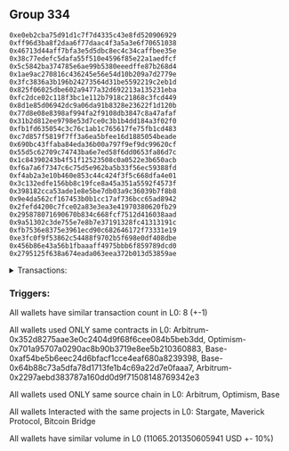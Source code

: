 ## Group 334

```0x08da945c142c08e3501e0bb822c6b6f38be248dd
0xe0eb2cba75d91d1c7f7d4335c43e8fd520906929
0xff96d3ba8f2daa6f77daac4f3a5a3e6f70651038
0x46713d44aff7bfa3e5d5dbc8ec4c34caffbee35e
0x38c77edefc5dafa55f510e4596f85e22a1aedfcf
0x5c5842ba374785e6ae99b5380eeedffe87b268d4
0x1ae9ac270816c436245e56e54d10b209a7d2779e
0x3fc3836a3b196b24273564d31be5592219c2eb1d
0x825f06025dbe602a9477a32d692213a135231eba
0xfc2dce02c118f3bc1e112b7918c21868c3fcd449
0x8d1e85d06942dc9a06da91b8328e23622f1d120b
0x77d8e08e8398af994fa2f9108db3847c8a47afaf
0x31b2d812ee9798e53d7ce0c3b1b4dd184a3f02f0
0xfb1fd635054c3c76c1ab1c765617fe75fb1cd483
0xc7d857f5819f7ff3a6ea5bfee16d1885054beade
0x690bc43ffaba84eda36b00a797f9ef9dc99620cf
0x55d5c62709c74743ba6e7ed58f6dd0653fa86d7c
0x1c84390243b4f51f12523508c0a0522e3b650acb
0xf6a7a6f7347c6c75d5e962ba5b33f56ec59388fd
0xf4ab2a3e10b460e853c44c424f3f5c668dfa4e01
0x3c132edfe156bb8c19fce8a45a351a5592f4573f
0x398182cca53ade1e8e5be7db03a9c36039b7f8b8
0x9e4da562cf167453b0b1cc17af736bcc65ad8942
0x2fefd4200c7fce02a83e3ea3e41970380620fb29
0x295878071690670b834c668fcf7512d416038aad
0x9a51302c3de755e7e8b7e37191328fc41313191c
0xfb7536e8375e3961ecd90c682646172f73331e19
0xe3fc0f9f53862c54488f9702b5f698e0df408dbe
0x456b86e43a56b1fbaaaff4975bbb6f859789dcd0
0x2795125f638a674eada063eea372b013d53859ae
```
<details>
<summary>Transactions:</summary>

Hashes: 

Wallet: 0x08da945c142c08e3501e0bb822c6b6f38be248dd

       Hash: 0xcaab0e7e64aabea517872eefee710bcb88881130f021d684ea673e40cbf345d4
         - source chain: Arbitrum
         - destination chain: Optimism
         - project: Stargate
         - contract: 0x352d8275aae3e0c2404d9f68f6cee084b5beb3dd
         - value USD: 2932.287349477
       Hash: 0x87df75bc75daa431ff193842062bdc5d1926c80e8dc815ba27e9e8fb74ebdd9c
         - source chain: Arbitrum
         - destination chain: Optimism
         - project: Stargate
         - contract: 0x352d8275aae3e0c2404d9f68f6cee084b5beb3dd
         - value USD: 4.005724021
       Hash: 0x07bd2ed4396ebb2686409670d663446dc8f600b52b0eff8875bea1acb71c8a4f
         - source chain: Optimism
         - destination chain: Arbitrum
         - project: Stargate
         - contract: 0x701a95707a0290ac8b90b3719e8ee5b210360883
         - value USD: 2930.527977648
       Hash: 0x4762082f7bd31f4560a6a8c2eea67c62d4374a54acbe38bb6827e2859a9e2704
         - source chain: Base
         - destination chain: Linea
         - project: Stargate
         - contract: 0xaf54be5b6eec24d6bfacf1cce4eaf680a8239398
         - value USD: 3.158415574
       Hash: 0x862cf93cd0b86b0050a6d4835d469c86eda650e3565d71e374b40bf25f1e9021
         - source chain: Base
         - destination chain: zkSync Era Mainnet
         - project: Maverick Protocol
         - contract: 0x64b88c73a5dfa78d1713fe1b4c69a22d7e0faaa7
       Hash: 0x44e39a9bd5b9cb9f8f314c4dd933a5414b2f699ebcaf5bc63c682290ad533e70
         - source chain: Arbitrum
         - destination chain: Base
         - project: Stargate
         - contract: 0x352d8275aae3e0c2404d9f68f6cee084b5beb3dd
         - value USD: 2597.165477016
       Hash: 0x7dd9e327fa394f5bdb8c6a8ea4997566099cdfe1620a9020cb13312727e0ef4e
         - source chain: Arbitrum
         - destination chain: Avalanche
         - project: Bitcoin Bridge
         - contract: 0x2297aebd383787a160dd0d9f71508148769342e3
         - value USD: 0.08135237994
       Hash: 0xd6a3b2aa4d1213fc648aa5afd8b74da6c74a4b236af4c83225c4b446aec396bf
         - source chain: Base
         - destination chain: Arbitrum
         - project: Stargate
         - contract: 0xaf54be5b6eec24d6bfacf1cce4eaf680a8239398
         - value USD: 2597.97505449
Wallet: 0xe0eb2cba75d91d1c7f7d4335c43e8fd520906929

       Hash:0x2328e33a31a9d44df3de88566fd88e04fc79b3e304472505d13e6804e8b905b3
         - source chain: Arbitrum
         - destination chain: Optimism
         - project: Stargate
         - contract: 0x352d8275aae3e0c2404d9f68f6cee084b5beb3dd
         - value USD: 2932.287349477
       Hash:0x2d86004ae3fa7a93885ad95adb139a7145459f6e69a002e78eda99bb5d5c94a7
         - source chain: Arbitrum
         - destination chain: Optimism
         - project: Stargate
         - contract: 0x352d8275aae3e0c2404d9f68f6cee084b5beb3dd
         - value USD: 4.005724021
       Hash:0xc562e2f6b4315d00e35c12c3a52fa424cf1cd00bd19f911c572156d3683a72f3
         - source chain: Optimism
         - destination chain: Arbitrum
         - project: Stargate
         - contract: 0x701a95707a0290ac8b90b3719e8ee5b210360883
         - value USD: 2930.527977648
       Hash:0x4e0bf7ebb0a4818542730090a58a5622229c75ccd08c8493e6de306dd27a0295
         - source chain: Base
         - destination chain: Linea
         - project: Stargate
         - contract: 0xaf54be5b6eec24d6bfacf1cce4eaf680a8239398
         - value USD: 3.158415574
       Hash:0x790dded590ed48a6296378a890d008ee6732ad3dc00f529b39c66342e6300d0f
         - source chain: Base
         - destination chain: zkSync Era Mainnet
         - project: Maverick Protocol
         - contract: 0x64b88c73a5dfa78d1713fe1b4c69a22d7e0faaa7
       Hash:0x1eee4bbb3e2b1506a1b3cb55dca6ae2d2ba60bee37e1d78ecfeeb22d07547772
         - source chain: Arbitrum
         - destination chain: Base
         - project: Stargate
         - contract: 0x352d8275aae3e0c2404d9f68f6cee084b5beb3dd
         - value USD: 2713.394558914
       Hash:0x7ffcef849c0b620a9787f10e90cd7cb813ed5664b8830557f58143b9711e9ca9
         - source chain: Arbitrum
         - destination chain: Avalanche
         - project: Bitcoin Bridge
         - contract: 0x2297aebd383787a160dd0d9f71508148769342e3
         - value USD: 0.08135237994
       Hash:0x83b31ad8686f277ef40cea0f7ed473bab95f9a52a11e861e6c14ca2d1db13809
         - source chain: Base
         - destination chain: Arbitrum
         - project: Stargate
         - contract: 0xaf54be5b6eec24d6bfacf1cce4eaf680a8239398
         - value USD: 2714.09896527
Wallet: 0xff96d3ba8f2daa6f77daac4f3a5a3e6f70651038

       Hash:0x0bd07cba8e90f87a3019a360b363ff927ca40b5928e086de3a7d6efc5dbab7e2
         - source chain: Arbitrum
         - destination chain: Optimism
         - project: Stargate
         - contract: 0x352d8275aae3e0c2404d9f68f6cee084b5beb3dd
         - value USD: 2932.287349477
       Hash:0xc18a36f39ecf8a2138a92d0b4a03c0b47313546ed3cc9ff45a080f099d4810a0
         - source chain: Arbitrum
         - destination chain: Optimism
         - project: Stargate
         - contract: 0x352d8275aae3e0c2404d9f68f6cee084b5beb3dd
         - value USD: 4.005724021
       Hash:0x89de548dc77b91f61ba4bab393b23a70531767001d8c16fb3fb60fd29f3320ec
         - source chain: Optimism
         - destination chain: Arbitrum
         - project: Stargate
         - contract: 0x701a95707a0290ac8b90b3719e8ee5b210360883
         - value USD: 2930.527977648
       Hash:0x099f6ae291a0c06e1088a5ec255308e5abbcf0a61696cc7414289d2b29e2ae50
         - source chain: Base
         - destination chain: Linea
         - project: Stargate
         - contract: 0xaf54be5b6eec24d6bfacf1cce4eaf680a8239398
         - value USD: 3.158415574
       Hash:0xc2da2f69532d62871fb23d24f8f2f3a4de84daaff8f6d5d0edbacab87095805d
         - source chain: Base
         - destination chain: zkSync Era Mainnet
         - project: Maverick Protocol
         - contract: 0x64b88c73a5dfa78d1713fe1b4c69a22d7e0faaa7
       Hash:0x082b3396a5898bffe2eddbce7af1c8d83dc6bb1154277fa3ed4a4ba18df5098e
         - source chain: Arbitrum
         - destination chain: Base
         - project: Stargate
         - contract: 0x352d8275aae3e0c2404d9f68f6cee084b5beb3dd
         - value USD: 2661.119967407
       Hash:0x9da371666a3ae3260280a7b42c29f65d14bac3550063a7e6ee1ba0a82b1b3a01
         - source chain: Arbitrum
         - destination chain: Avalanche
         - project: Bitcoin Bridge
         - contract: 0x2297aebd383787a160dd0d9f71508148769342e3
         - value USD: 0.08135237994
       Hash:0x5999717c63e5c28fa8994b5a41c73c995e56541eda2e294569c97da5c4ddedb5
         - source chain: Base
         - destination chain: Arbitrum
         - project: Stargate
         - contract: 0xaf54be5b6eec24d6bfacf1cce4eaf680a8239398
         - value USD: 2661.871672768
Wallet: 0x46713d44aff7bfa3e5d5dbc8ec4c34caffbee35e

       Hash:0xe17b6633566e2c7389900b4583e3ab33ad09770297e1c669288aa43594e4a5a9
         - source chain: Arbitrum
         - destination chain: Optimism
         - project: Stargate
         - contract: 0x352d8275aae3e0c2404d9f68f6cee084b5beb3dd
         - value USD: 2932.287349477
       Hash:0x73c998c8ebfb4f99f6e8d51656a749c03432805b9d8446f59b1aec6c2e103301
         - source chain: Arbitrum
         - destination chain: Optimism
         - project: Stargate
         - contract: 0x352d8275aae3e0c2404d9f68f6cee084b5beb3dd
         - value USD: 4.005724021
       Hash:0xecfc25c0e039a1c368bfeae3c232ff21c2480c5a51620dc6eaf682ff6580e245
         - source chain: Optimism
         - destination chain: Arbitrum
         - project: Stargate
         - contract: 0x701a95707a0290ac8b90b3719e8ee5b210360883
         - value USD: 2930.527977648
       Hash:0x9f749f3233fe207b1253ec0ba6d22451cbf9c884ce768d525f4c9f2ef5f80a47
         - source chain: Base
         - destination chain: Linea
         - project: Stargate
         - contract: 0xaf54be5b6eec24d6bfacf1cce4eaf680a8239398
         - value USD: 3.158415574
       Hash:0x16c0872a43f5f81a221d0865f9976200e0258a874ce2efe0cea49a04d232d09f
         - source chain: Base
         - destination chain: zkSync Era Mainnet
         - project: Maverick Protocol
         - contract: 0x64b88c73a5dfa78d1713fe1b4c69a22d7e0faaa7
       Hash:0x4450c8e34da1e2722a9b40aa1fda7bdd42e1ea65175069f06666c026ed1f7c20
         - source chain: Arbitrum
         - destination chain: Base
         - project: Stargate
         - contract: 0x352d8275aae3e0c2404d9f68f6cee084b5beb3dd
         - value USD: 2662.664375626
       Hash:0x65f8bdca6060186880859358f5e5c09813866549d6edd562e845857e955123d2
         - source chain: Arbitrum
         - destination chain: Avalanche
         - project: Bitcoin Bridge
         - contract: 0x2297aebd383787a160dd0d9f71508148769342e3
         - value USD: 0.08135237994
       Hash:0x359da9d60efef9ced388cb04facde4dd84f4f363b506ed8ef4f145f1f2967ce7
         - source chain: Base
         - destination chain: Arbitrum
         - project: Stargate
         - contract: 0xaf54be5b6eec24d6bfacf1cce4eaf680a8239398
         - value USD: 2663.414429193
Wallet: 0x38c77edefc5dafa55f510e4596f85e22a1aedfcf

       Hash:0x745f9a3c0a3443c7d3d96849fe79d50fd47b0fb86f3ffc4f236b8769ce52e58a
         - source chain: Arbitrum
         - destination chain: Optimism
         - project: Stargate
         - contract: 0x352d8275aae3e0c2404d9f68f6cee084b5beb3dd
         - value USD: 2924.467332714
       Hash:0x6a8e1e2f1668d5d0c203abda967cd34236746117c5b51620b3af59507b477afe
         - source chain: Arbitrum
         - destination chain: Optimism
         - project: Stargate
         - contract: 0x352d8275aae3e0c2404d9f68f6cee084b5beb3dd
         - value USD: 4.005724021
       Hash:0xd04fa2f1c905463008b5dde3ef5709e117e2f66971a9a88250510c2ee7de8089
         - source chain: Optimism
         - destination chain: Arbitrum
         - project: Stargate
         - contract: 0x701a95707a0290ac8b90b3719e8ee5b210360883
         - value USD: 2922.712653961
       Hash:0x7e2b217febfa347583c2da3a48a67f52fc88bfcbd531fc5ab16ae67b4dc63e32
         - source chain: Base
         - destination chain: Linea
         - project: Stargate
         - contract: 0xaf54be5b6eec24d6bfacf1cce4eaf680a8239398
         - value USD: 3.158415574
       Hash:0xc15dfa22ce23f32e81a34630001b836c2a7391b29863df526e2b43d4f8ac6c9c
         - source chain: Base
         - destination chain: zkSync Era Mainnet
         - project: Maverick Protocol
         - contract: 0x64b88c73a5dfa78d1713fe1b4c69a22d7e0faaa7
       Hash:0xa2c91f6fe7aacfc87025b31389a7e6728f9d55d3d509e75e482d1aacd7c1f0ad
         - source chain: Arbitrum
         - destination chain: Base
         - project: Stargate
         - contract: 0x352d8275aae3e0c2404d9f68f6cee084b5beb3dd
         - value USD: 2681.175129266
       Hash:0xc900994671469f607246c2926001726322c7886015b6fcbdd627ce82ba911cf2
         - source chain: Arbitrum
         - destination chain: Avalanche
         - project: Bitcoin Bridge
         - contract: 0x2297aebd383787a160dd0d9f71508148769342e3
         - value USD: 0.08135237994
       Hash:0x9daf6d9a8178f6b7496c79c797025895b1afe7f7251c0f88c829991f31bd642a
         - source chain: Base
         - destination chain: Arbitrum
         - project: Stargate
         - contract: 0xaf54be5b6eec24d6bfacf1cce4eaf680a8239398
         - value USD: 2681.908521056
Wallet: 0x5c5842ba374785e6ae99b5380eeedffe87b268d4

       Hash:0xeb2bcb97233573b844a4366034595867b664fdc4620d2f15bd454b7c18504133
         - source chain: Arbitrum
         - destination chain: Optimism
         - project: Stargate
         - contract: 0x352d8275aae3e0c2404d9f68f6cee084b5beb3dd
         - value USD: 2928.769662161
       Hash:0x4facd96439db0186c2122d7df163007062a673712478a6f92482188e681c52f2
         - source chain: Arbitrum
         - destination chain: Optimism
         - project: Stargate
         - contract: 0x352d8275aae3e0c2404d9f68f6cee084b5beb3dd
         - value USD: 4.005724021
       Hash:0xdb33afcf166975e3677685ddd8de132402aea5ead043de3dccd2ca0156c33398
         - source chain: Optimism
         - destination chain: Arbitrum
         - project: Stargate
         - contract: 0x701a95707a0290ac8b90b3719e8ee5b210360883
         - value USD: 2927.012401017
       Hash:0x72365104896526b4ee2688918f45b813cbeb2474a3e8103d2c779defac0439d5
         - source chain: Base
         - destination chain: Linea
         - project: Stargate
         - contract: 0xaf54be5b6eec24d6bfacf1cce4eaf680a8239398
         - value USD: 3.158415574
       Hash:0xcc6b3cbd7738955a56374fe31e91fab5be37d83a43c9d34db3ede641390202bc
         - source chain: Base
         - destination chain: zkSync Era Mainnet
         - project: Maverick Protocol
         - contract: 0x64b88c73a5dfa78d1713fe1b4c69a22d7e0faaa7
       Hash:0xcd936b07128e98560feb0ebf429980445659f919b88fefdb79d572d5cfaaf3b5
         - source chain: Arbitrum
         - destination chain: Base
         - project: Stargate
         - contract: 0x352d8275aae3e0c2404d9f68f6cee084b5beb3dd
         - value USD: 2597.203347896
       Hash:0xf3f13f1def69a94f4d0067b11029df92988d902a65624cfadd2ed937ad9bdcd8
         - source chain: Arbitrum
         - destination chain: Avalanche
         - project: Bitcoin Bridge
         - contract: 0x2297aebd383787a160dd0d9f71508148769342e3
         - value USD: 0.08135237994
       Hash:0x1093a828e20ff17d374677b4b47ba63fd376782a67fa91ca0b6556d3ca00f058
         - source chain: Base
         - destination chain: Arbitrum
         - project: Stargate
         - contract: 0xaf54be5b6eec24d6bfacf1cce4eaf680a8239398
         - value USD: 2598.019685258
Wallet: 0x1ae9ac270816c436245e56e54d10b209a7d2779e

       Hash:0x4bd0eee0ca99e9e375034b44e7b934dc657271798695bbe65e96a1530cbd696e
         - source chain: Arbitrum
         - destination chain: Optimism
         - project: Stargate
         - contract: 0x352d8275aae3e0c2404d9f68f6cee084b5beb3dd
         - value USD: 2928.769662161
       Hash:0xd665ca37e822b9e1111c3eea1cff97068e417086ffc2da1b227ea85ffb86f268
         - source chain: Arbitrum
         - destination chain: Optimism
         - project: Stargate
         - contract: 0x352d8275aae3e0c2404d9f68f6cee084b5beb3dd
         - value USD: 4.005724021
       Hash:0xb8afeb8a0e7606fad65e5fd7b4976e19db3129dd44e2e08bb035503917b64cb4
         - source chain: Optimism
         - destination chain: Arbitrum
         - project: Stargate
         - contract: 0x701a95707a0290ac8b90b3719e8ee5b210360883
         - value USD: 2927.012401017
       Hash:0xb6a6e3db72b749572fe1462ec436badd9b119577f3244e7ea4db4dc0a3f1d6bd
         - source chain: Base
         - destination chain: Linea
         - project: Stargate
         - contract: 0xaf54be5b6eec24d6bfacf1cce4eaf680a8239398
         - value USD: 3.158415574
       Hash:0xe187ce3dc8ff66e4e9a980c0593151ac4b04b2979ab3bcb8d27bcdb7efbbffb9
         - source chain: Base
         - destination chain: zkSync Era Mainnet
         - project: Maverick Protocol
         - contract: 0x64b88c73a5dfa78d1713fe1b4c69a22d7e0faaa7
       Hash:0x403c61341b99a7abd26ef9c8b91957870d78c6916ddd915ee343f4dd3c0dbc47
         - source chain: Arbitrum
         - destination chain: Base
         - project: Stargate
         - contract: 0x352d8275aae3e0c2404d9f68f6cee084b5beb3dd
         - value USD: 2713.292766473
       Hash:0xcc77a9aa5bede3b8aa7a6eaf5c70b2e8af4befdd2ee885f58fd305a0fd27e9c6
         - source chain: Arbitrum
         - destination chain: Avalanche
         - project: Bitcoin Bridge
         - contract: 0x2297aebd383787a160dd0d9f71508148769342e3
         - value USD: 0.08135237994
       Hash:0xf218a4cdb7f27344c58f93b3c4bc6ce3099067b5aa70f8346d868559791fe17b
         - source chain: Base
         - destination chain: Arbitrum
         - project: Stargate
         - contract: 0xaf54be5b6eec24d6bfacf1cce4eaf680a8239398
         - value USD: 2714.004238211
Wallet: 0x3fc3836a3b196b24273564d31be5592219c2eb1d

       Hash:0x5070171c4a02b9f920d8d72ce372b6371c89e9c386b2ae51e7370f5e37367cc6
         - source chain: Arbitrum
         - destination chain: Optimism
         - project: Stargate
         - contract: 0x352d8275aae3e0c2404d9f68f6cee084b5beb3dd
         - value USD: 2928.769662161
       Hash:0x21910bebdece7ab18e8e0f7907dcdf239f8573bf6c25e607b8e6cecaf0ad15a7
         - source chain: Arbitrum
         - destination chain: Optimism
         - project: Stargate
         - contract: 0x352d8275aae3e0c2404d9f68f6cee084b5beb3dd
         - value USD: 4.005724021
       Hash:0x9c3ddaedec9aeb3f7d8fe808c3b7ad731ece023041ad7331a62661938930e483
         - source chain: Optimism
         - destination chain: Arbitrum
         - project: Stargate
         - contract: 0x701a95707a0290ac8b90b3719e8ee5b210360883
         - value USD: 2927.012401017
       Hash:0x313aa09dbf093d090879b815defd3ac6555e3ec639e66f13d2a76aa9bf30ab18
         - source chain: Base
         - destination chain: Linea
         - project: Stargate
         - contract: 0xaf54be5b6eec24d6bfacf1cce4eaf680a8239398
         - value USD: 3.158415574
       Hash:0x03281fb0e67cbde89f6cc50809fdabdb02716ff681c554b68b9c753aaeb3457a
         - source chain: Base
         - destination chain: zkSync Era Mainnet
         - project: Maverick Protocol
         - contract: 0x64b88c73a5dfa78d1713fe1b4c69a22d7e0faaa7
       Hash:0x2fb98396e3a2b83f537751e4aae3e0881dc515d73d072b2e09d33538952bdb95
         - source chain: Arbitrum
         - destination chain: Base
         - project: Stargate
         - contract: 0x352d8275aae3e0c2404d9f68f6cee084b5beb3dd
         - value USD: 2661.080987477
       Hash:0x45eb8902217e168c8ccab15697bef08bc697446f998b6922f4291e9a2c268edb
         - source chain: Arbitrum
         - destination chain: Avalanche
         - project: Bitcoin Bridge
         - contract: 0x2297aebd383787a160dd0d9f71508148769342e3
         - value USD: 0.08135237994
       Hash:0x85a3bfc0c6f52cf3a921ae4b58d62f39618e236378e45eaab7c7a5bab034788c
         - source chain: Base
         - destination chain: Arbitrum
         - project: Stargate
         - contract: 0xaf54be5b6eec24d6bfacf1cce4eaf680a8239398
         - value USD: 2661.845756063
Wallet: 0x825f06025dbe602a9477a32d692213a135231eba

       Hash:0x1883f3f76d9705c25f0491f7cca45424a7c4e74f09482926303f230c822814fe
         - source chain: Arbitrum
         - destination chain: Optimism
         - project: Stargate
         - contract: 0x352d8275aae3e0c2404d9f68f6cee084b5beb3dd
         - value USD: 2928.769662161
       Hash:0xe4afa825a58e477242f81ec9efdfa187f4a2f651ae26fb11d123adf9d5c8b131
         - source chain: Arbitrum
         - destination chain: Optimism
         - project: Stargate
         - contract: 0x352d8275aae3e0c2404d9f68f6cee084b5beb3dd
         - value USD: 4.005724021
       Hash:0x04f6216ac8a568e94cc3e46acfcce2345946451e629bd456818152c07abbe493
         - source chain: Optimism
         - destination chain: Arbitrum
         - project: Stargate
         - contract: 0x701a95707a0290ac8b90b3719e8ee5b210360883
         - value USD: 2927.012401017
       Hash:0x33d6c892b1f524ed71fffb9904672901fa87bd03780c15db7cbe0790230dd9c6
         - source chain: Base
         - destination chain: Linea
         - project: Stargate
         - contract: 0xaf54be5b6eec24d6bfacf1cce4eaf680a8239398
         - value USD: 3.158415574
       Hash:0xf9c8a331992cb3c2c99f4ba9e818bb2b7f5cf101aec8dd2c41c51a49eabd6800
         - source chain: Base
         - destination chain: zkSync Era Mainnet
         - project: Maverick Protocol
         - contract: 0x64b88c73a5dfa78d1713fe1b4c69a22d7e0faaa7
       Hash:0xfd8c2dedfc2e3f04ee32412c2cadf6db09e578002e589b0a4d014afb093310da
         - source chain: Arbitrum
         - destination chain: Base
         - project: Stargate
         - contract: 0x352d8275aae3e0c2404d9f68f6cee084b5beb3dd
         - value USD: 2662.623285696
       Hash:0x11d6e9fd9f34dd83d8aab4c32bf701a137e0f5a9cef8c6b3c1f31197422d97f9
         - source chain: Arbitrum
         - destination chain: Avalanche
         - project: Bitcoin Bridge
         - contract: 0x2297aebd383787a160dd0d9f71508148769342e3
         - value USD: 0.08135237994
       Hash:0xc1bb41ec8887954999d87cc5fa8b9eb3c86aed02709b406f818a07c946346ca0
         - source chain: Base
         - destination chain: Arbitrum
         - project: Stargate
         - contract: 0xaf54be5b6eec24d6bfacf1cce4eaf680a8239398
         - value USD: 2663.386610262
Wallet: 0xfc2dce02c118f3bc1e112b7918c21868c3fcd449

       Hash:0x47587ff85d9d326e7ea08fdfa0cc291dc0fd43f0d552f417f2cf27b2536a34ba
         - source chain: Arbitrum
         - destination chain: Optimism
         - project: Stargate
         - contract: 0x352d8275aae3e0c2404d9f68f6cee084b5beb3dd
         - value USD: 2920.959027553
       Hash:0x885be355419bbafc4060fd576fc816a00d35e8995c50d81a8d7ec3143476c955
         - source chain: Arbitrum
         - destination chain: Optimism
         - project: Stargate
         - contract: 0x352d8275aae3e0c2404d9f68f6cee084b5beb3dd
         - value USD: 4.005724021
       Hash:0x52ac46d7d789d421ca08dd9c1cb0414b0b219e94baef35d98f120629a6bc351d
         - source chain: Optimism
         - destination chain: Arbitrum
         - project: Stargate
         - contract: 0x701a95707a0290ac8b90b3719e8ee5b210360883
         - value USD: 2919.206453489
       Hash:0x610365e526832839b98f6a0e5a5db2f71c68f45449796baf34b15c27ea94bcee
         - source chain: Base
         - destination chain: Linea
         - project: Stargate
         - contract: 0xaf54be5b6eec24d6bfacf1cce4eaf680a8239398
         - value USD: 3.158415574
       Hash:0x2d3fb699c919078d58c2f44c5466b904dbb2ba47b4dd6092d634c966e6ee24b0
         - source chain: Base
         - destination chain: zkSync Era Mainnet
         - project: Maverick Protocol
         - contract: 0x64b88c73a5dfa78d1713fe1b4c69a22d7e0faaa7
       Hash:0xa70bba67f26823b7aa999853fb80bbec3a8f4fd5f787572dc64fce9ffda29a74
         - source chain: Arbitrum
         - destination chain: Base
         - project: Stargate
         - contract: 0x352d8275aae3e0c2404d9f68f6cee084b5beb3dd
         - value USD: 2681.111884345
       Hash:0xfb69ab761bca6dfddaa76838b47d7582ac09ec77ff9ad797ca99890237b44a4a
         - source chain: Arbitrum
         - destination chain: Avalanche
         - project: Bitcoin Bridge
         - contract: 0x2297aebd383787a160dd0d9f71508148769342e3
         - value USD: 0.08135237994
       Hash:0x78a33c9f17dddfa07176e2fb9845c1cce7405846c8927906819b59e493faff6e
         - source chain: Base
         - destination chain: Arbitrum
         - project: Stargate
         - contract: 0xaf54be5b6eec24d6bfacf1cce4eaf680a8239398
         - value USD: 2681.858425766
Wallet: 0x8d1e85d06942dc9a06da91b8328e23622f1d120b

       Hash:0xa6e03feb1db1510187f6567c6b63b56309108474687750599e72e12a83509caa
         - source chain: Arbitrum
         - destination chain: Optimism
         - project: Stargate
         - contract: 0x352d8275aae3e0c2404d9f68f6cee084b5beb3dd
         - value USD: 2925.256194217
       Hash:0x88b873e313e0071af0b1b745aa9351b8c855262d0e09143b9d181988b6059a94
         - source chain: Arbitrum
         - destination chain: Optimism
         - project: Stargate
         - contract: 0x352d8275aae3e0c2404d9f68f6cee084b5beb3dd
         - value USD: 4.005724021
       Hash:0xe7781e4e76d47f02b660f27e1f4853cb70fe8d803bfb69eba29aedb97b48b70a
         - source chain: Optimism
         - destination chain: Arbitrum
         - project: Stargate
         - contract: 0x701a95707a0290ac8b90b3719e8ee5b210360883
         - value USD: 2923.501041759
       Hash:0x9a49db0292865f7e13befb3f973ebc1a9a09e2a2de79dcb650714ec47d1d917d
         - source chain: Base
         - destination chain: Linea
         - project: Stargate
         - contract: 0xaf54be5b6eec24d6bfacf1cce4eaf680a8239398
         - value USD: 3.158415574
       Hash:0xdcf1bd7ed97d14c7a1f7c5b60545c37f625970cb0bc3747bb16c3fe113b19237
         - source chain: Base
         - destination chain: zkSync Era Mainnet
         - project: Maverick Protocol
         - contract: 0x64b88c73a5dfa78d1713fe1b4c69a22d7e0faaa7
       Hash:0xaf7ac73c611da3cab8d673e78c4502bbff060b6e183355fcb255b594233534e5
         - source chain: Arbitrum
         - destination chain: Base
         - project: Stargate
         - contract: 0x352d8275aae3e0c2404d9f68f6cee084b5beb3dd
         - value USD: 2597.247966169
       Hash:0x4714fee6694f484a95a2ec91a40bb12fd74aa65398c2bb64c78e6ffda4fdb6a3
         - source chain: Arbitrum
         - destination chain: Avalanche
         - project: Bitcoin Bridge
         - contract: 0x2297aebd383787a160dd0d9f71508148769342e3
         - value USD: 0.08135237994
       Hash:0x02eb22c57a6a847bee3b1aae24a393e86dea191b8aa5cbf47300920c73feaf98
         - source chain: Base
         - destination chain: Arbitrum
         - project: Stargate
         - contract: 0xaf54be5b6eec24d6bfacf1cce4eaf680a8239398
         - value USD: 2598.069974673
Wallet: 0x77d8e08e8398af994fa2f9108db3847c8a47afaf

       Hash:0x3f9ac0e36617e2d0fdc5b99fc326b31a405df5564a8ce6eee42a3323698a55ab
         - source chain: Arbitrum
         - destination chain: Optimism
         - project: Stargate
         - contract: 0x352d8275aae3e0c2404d9f68f6cee084b5beb3dd
         - value USD: 2925.256194217
       Hash:0xdd6acc446b3c13adb185accf6ac873959e2c20339f75c0a907e036b9ced6bba0
         - source chain: Arbitrum
         - destination chain: Optimism
         - project: Stargate
         - contract: 0x352d8275aae3e0c2404d9f68f6cee084b5beb3dd
         - value USD: 4.005724021
       Hash:0x2306dd0923336f122cbd0165d42237024b59fdcdf8fb4a1a4c06f6c53ebc6b12
         - source chain: Optimism
         - destination chain: Arbitrum
         - project: Stargate
         - contract: 0x701a95707a0290ac8b90b3719e8ee5b210360883
         - value USD: 2923.501041759
       Hash:0xb5a4a740b717f5c8052ef30d0dd7e79149dc8e6e8bb5888f35cfccec2bc92287
         - source chain: Base
         - destination chain: Linea
         - project: Stargate
         - contract: 0xaf54be5b6eec24d6bfacf1cce4eaf680a8239398
         - value USD: 3.158415574
       Hash:0x83063a88d6fb17a3301c469bf9cd33dc2e2b2fb63cb69a32d9c234b66e9f7230
         - source chain: Base
         - destination chain: zkSync Era Mainnet
         - project: Maverick Protocol
         - contract: 0x64b88c73a5dfa78d1713fe1b4c69a22d7e0faaa7
       Hash:0xaca58b4c5da70b4542d4a46041d1db743e86cfe083b71b813cf92b7880b0e464
         - source chain: Arbitrum
         - destination chain: Base
         - project: Stargate
         - contract: 0x352d8275aae3e0c2404d9f68f6cee084b5beb3dd
         - value USD: 2713.198066751
       Hash:0x888ecec0ff8ef156c08b837b249654c967b7cb1b960ec845e6a40559d4853a68
         - source chain: Arbitrum
         - destination chain: Avalanche
         - project: Bitcoin Bridge
         - contract: 0x2297aebd383787a160dd0d9f71508148769342e3
         - value USD: 0.08135237994
       Hash:0xc48f8571888c701a9542be91c3d21f2234dd89323e7af22922dd3c95a04f7f0d
         - source chain: Base
         - destination chain: Arbitrum
         - project: Stargate
         - contract: 0xaf54be5b6eec24d6bfacf1cce4eaf680a8239398
         - value USD: 2713.915335907
Wallet: 0x31b2d812ee9798e53d7ce0c3b1b4dd184a3f02f0

       Hash:0x4c18dce80394642cd19cafd5763eb2fb84aa8a5ceef0489a5ea3af81d6bac81a
         - source chain: Arbitrum
         - destination chain: Optimism
         - project: Stargate
         - contract: 0x352d8275aae3e0c2404d9f68f6cee084b5beb3dd
         - value USD: 2925.256194217
       Hash:0x30530d1cb52c05fc6a415269754d835d8ad0b09fdb0b5cf4aa13e9dc4e70fbf9
         - source chain: Arbitrum
         - destination chain: Optimism
         - project: Stargate
         - contract: 0x352d8275aae3e0c2404d9f68f6cee084b5beb3dd
         - value USD: 4.005724021
       Hash:0x1e3a5086e6d2dd84e5977fd89e4c51631911b3f16bc439e5d82238d700f22f33
         - source chain: Optimism
         - destination chain: Arbitrum
         - project: Stargate
         - contract: 0x701a95707a0290ac8b90b3719e8ee5b210360883
         - value USD: 2923.501041759
       Hash:0x1a25466cca16f46b476b46e8da90965fe42e82ea6269dd2e5c59626b277b300c
         - source chain: Base
         - destination chain: Linea
         - project: Stargate
         - contract: 0xaf54be5b6eec24d6bfacf1cce4eaf680a8239398
         - value USD: 3.158415574
       Hash:0xfadc0667715b4bc05db239d9b8bd6c9c367ef51c9e2bd44d51914750b71b6cf5
         - source chain: Base
         - destination chain: zkSync Era Mainnet
         - project: Maverick Protocol
         - contract: 0x64b88c73a5dfa78d1713fe1b4c69a22d7e0faaa7
       Hash:0xdade69dc3782ba45c4802bd9d170b171403103e02f93034c13bceb4fd30229a6
         - source chain: Arbitrum
         - destination chain: Base
         - project: Stargate
         - contract: 0x352d8275aae3e0c2404d9f68f6cee084b5beb3dd
         - value USD: 2661.05507893
       Hash:0xf33ab5ad95d0340396fc924db42b2a74a33a645a6ee2bbbb061ff9a1b9b60c7e
         - source chain: Arbitrum
         - destination chain: Avalanche
         - project: Bitcoin Bridge
         - contract: 0x2297aebd383787a160dd0d9f71508148769342e3
         - value USD: 0.08135237994
       Hash:0x651f6094d49fe089e88f1eaccbad88bee6499fe3ab6d538a61cbc227467e7922
         - source chain: Base
         - destination chain: Arbitrum
         - project: Stargate
         - contract: 0xaf54be5b6eec24d6bfacf1cce4eaf680a8239398
         - value USD: 2661.819388067
Wallet: 0xfb1fd635054c3c76c1ab1c765617fe75fb1cd483

       Hash:0x330d360340c75ddcba078ff0d02e2ffbdd3a2a0484e2e0954a108d4dd9e85fd7
         - source chain: Arbitrum
         - destination chain: Optimism
         - project: Stargate
         - contract: 0x352d8275aae3e0c2404d9f68f6cee084b5beb3dd
         - value USD: 2925.256194217
       Hash:0xb30645775576fa85316e3ac2ccc81cc55e3c30b4f5d11437693787c274d6f682
         - source chain: Arbitrum
         - destination chain: Optimism
         - project: Stargate
         - contract: 0x352d8275aae3e0c2404d9f68f6cee084b5beb3dd
         - value USD: 4.005724021
       Hash:0x9dc772f9e3cfccdeb93d08a28469a74a67a232d12d23727974027f3ad6cde819
         - source chain: Optimism
         - destination chain: Arbitrum
         - project: Stargate
         - contract: 0x701a95707a0290ac8b90b3719e8ee5b210360883
         - value USD: 2923.501041759
       Hash:0xb6b703e0b63e023253840989a469f21228e980db9d88c8be8edd165af211581d
         - source chain: Base
         - destination chain: Linea
         - project: Stargate
         - contract: 0xaf54be5b6eec24d6bfacf1cce4eaf680a8239398
         - value USD: 3.158415574
       Hash:0x5bdef67571d20a473b963484967f94298105515540850041ed522e6559a37400
         - source chain: Base
         - destination chain: zkSync Era Mainnet
         - project: Maverick Protocol
         - contract: 0x64b88c73a5dfa78d1713fe1b4c69a22d7e0faaa7
       Hash:0x085cbe2bbdbadadf89651db440816975d0b33dc94d43e80062151b6ba0c645fe
         - source chain: Arbitrum
         - destination chain: Base
         - project: Stargate
         - contract: 0x352d8275aae3e0c2404d9f68f6cee084b5beb3dd
         - value USD: 2662.595475347
       Hash:0xe9b3f6a859c3471eaa5cff1a3a07596086da8d0333272909d557a39ec0f026fc
         - source chain: Arbitrum
         - destination chain: Avalanche
         - project: Bitcoin Bridge
         - contract: 0x2297aebd383787a160dd0d9f71508148769342e3
         - value USD: 0.08135237994
       Hash:0x0b0224b4724485bd41c2c7cd49a210711b765b766b6859fb5ed554082226e981
         - source chain: Base
         - destination chain: Arbitrum
         - project: Stargate
         - contract: 0xaf54be5b6eec24d6bfacf1cce4eaf680a8239398
         - value USD: 2663.358344042
Wallet: 0xc7d857f5819f7ff3a6ea5bfee16d1885054beade

       Hash:0x407640f6daf84ac11316a872e39ca17ac4d6cfed7fd8c574254bdb1c97a0ec82
         - source chain: Arbitrum
         - destination chain: Optimism
         - project: Stargate
         - contract: 0x352d8275aae3e0c2404d9f68f6cee084b5beb3dd
         - value USD: 2917.45493077
       Hash:0x54906fac91c3b1de594182486d74a1af804203d153a15daac92bedd5e6d95611
         - source chain: Arbitrum
         - destination chain: Optimism
         - project: Stargate
         - contract: 0x352d8275aae3e0c2404d9f68f6cee084b5beb3dd
         - value USD: 4.005724021
       Hash:0x1ccc3d7ec47a817fd01ec53b1515bcd7acf708559b164bd5a4d5e754b64c30eb
         - source chain: Optimism
         - destination chain: Arbitrum
         - project: Stargate
         - contract: 0x701a95707a0290ac8b90b3719e8ee5b210360883
         - value USD: 2915.704458396
       Hash:0xf9b59aec0a950ad637849363f8bd0096d56975192f77b742ed740add88282037
         - source chain: Base
         - destination chain: Linea
         - project: Stargate
         - contract: 0xaf54be5b6eec24d6bfacf1cce4eaf680a8239398
         - value USD: 3.158415574
       Hash:0x4a9de3760aafcf5e2a4f83161535a5d28b1b4ad93645dd08867c995e9718ed05
         - source chain: Base
         - destination chain: zkSync Era Mainnet
         - project: Maverick Protocol
         - contract: 0x64b88c73a5dfa78d1713fe1b4c69a22d7e0faaa7
       Hash:0xe86ec9bb7509a016cd7c69132f18a730fa9c38aeb3282441c471193bcba18fa8
         - source chain: Arbitrum
         - destination chain: Base
         - project: Stargate
         - contract: 0x352d8275aae3e0c2404d9f68f6cee084b5beb3dd
         - value USD: 2681.061803898
       Hash:0x23eb1d5dc84c996d036e80797b7ed9d7695594dc475b78246edd95e513f898e6
         - source chain: Arbitrum
         - destination chain: Avalanche
         - project: Bitcoin Bridge
         - contract: 0x2297aebd383787a160dd0d9f71508148769342e3
         - value USD: 0.08135237994
       Hash:0xa45ff5bc1e882abad9a969d9ba7a6e96d2784688d0d155534934b8ff2256b6c4
         - source chain: Base
         - destination chain: Arbitrum
         - project: Stargate
         - contract: 0xaf54be5b6eec24d6bfacf1cce4eaf680a8239398
         - value USD: 2681.807844162
Wallet: 0x690bc43ffaba84eda36b00a797f9ef9dc99620cf

       Hash:0xbb01ea2d0a9449861a953582386da682623999fffde1b602e5058b4d73b9f1d9
         - source chain: Arbitrum
         - destination chain: Optimism
         - project: Stargate
         - contract: 0x352d8275aae3e0c2404d9f68f6cee084b5beb3dd
         - value USD: 2921.746941645
       Hash:0x2d9b0bfb8187532b6c0b245fe9034a924ef95f26a5c5f416f7f24ddeaa812e42
         - source chain: Arbitrum
         - destination chain: Optimism
         - project: Stargate
         - contract: 0x352d8275aae3e0c2404d9f68f6cee084b5beb3dd
         - value USD: 4.005724021
       Hash:0x9251687768a5c191f4e369dd64fafba499f86e102561c3b7e5988a40608facfe
         - source chain: Optimism
         - destination chain: Arbitrum
         - project: Stargate
         - contract: 0x701a95707a0290ac8b90b3719e8ee5b210360883
         - value USD: 2919.993894876
       Hash:0xde3f422d0356a0b713cf37bcf244b1d8f0a58ae2390031769d4bc6d9ae8af2f6
         - source chain: Base
         - destination chain: Linea
         - project: Stargate
         - contract: 0xaf54be5b6eec24d6bfacf1cce4eaf680a8239398
         - value USD: 3.158415574
       Hash:0x618f41246ef3a24d710a0b2ac56ac3faf07c2f89e2f90fe16236c7cd82b43e1f
         - source chain: Base
         - destination chain: zkSync Era Mainnet
         - project: Maverick Protocol
         - contract: 0x64b88c73a5dfa78d1713fe1b4c69a22d7e0faaa7
       Hash:0x5fc2b2819e23df4059e31bab5e5cf287062d698f803188fb1d7d69c21381b659
         - source chain: Arbitrum
         - destination chain: Base
         - project: Stargate
         - contract: 0x352d8275aae3e0c2404d9f68f6cee084b5beb3dd
         - value USD: 2597.2982408
       Hash:0xf55ae6c3346f1eee2bd614ae725a02ea677fe9afe651e53291a7b558e69cb1cd
         - source chain: Arbitrum
         - destination chain: Avalanche
         - project: Bitcoin Bridge
         - contract: 0x2297aebd383787a160dd0d9f71508148769342e3
         - value USD: 0.08135237994
       Hash:0x592e5c1c98f0433b623bf284e79f252b3bbcc982f42bf0d534db9c24550610db
         - source chain: Base
         - destination chain: Arbitrum
         - project: Stargate
         - contract: 0xaf54be5b6eec24d6bfacf1cce4eaf680a8239398
         - value USD: 2598.119368511
Wallet: 0x55d5c62709c74743ba6e7ed58f6dd0653fa86d7c

       Hash:0x431e9b9a2c8d0bed3def23e6cec909c08d427b79138e691d46794aaf9df5e146
         - source chain: Arbitrum
         - destination chain: Optimism
         - project: Stargate
         - contract: 0x352d8275aae3e0c2404d9f68f6cee084b5beb3dd
         - value USD: 2921.746941645
       Hash:0x445e0c43a868ad87f54f5704ec6b0c826df6696b5c083ca98015d791cd06a250
         - source chain: Arbitrum
         - destination chain: Optimism
         - project: Stargate
         - contract: 0x352d8275aae3e0c2404d9f68f6cee084b5beb3dd
         - value USD: 4.005724021
       Hash:0xfb93d68c7ee8074bcecaf2a2974245fa6bf8ff12cf44bdda9083f0286c3185fd
         - source chain: Optimism
         - destination chain: Arbitrum
         - project: Stargate
         - contract: 0x701a95707a0290ac8b90b3719e8ee5b210360883
         - value USD: 2919.993894876
       Hash:0xb3889f79b63a7ffe72e147d71dc46959de08b4ca293912aaa5000da3896b5001
         - source chain: Base
         - destination chain: Linea
         - project: Stargate
         - contract: 0xaf54be5b6eec24d6bfacf1cce4eaf680a8239398
         - value USD: 3.158415574
       Hash:0x17ae11fc3a4e345e1365e55e940b55ff1fe407565e2db3fa27431a0ead1c321a
         - source chain: Base
         - destination chain: zkSync Era Mainnet
         - project: Maverick Protocol
         - contract: 0x64b88c73a5dfa78d1713fe1b4c69a22d7e0faaa7
       Hash:0x8835e8c9a14286db7661cbf5c6af7f01913d2b59686c5da16a652ae13d6c6406
         - source chain: Arbitrum
         - destination chain: Base
         - project: Stargate
         - contract: 0x352d8275aae3e0c2404d9f68f6cee084b5beb3dd
         - value USD: 2713.109190547
       Hash:0xcb11156a3b5f12f426db644a9bc3ec93ef2083de3c1838f59ec9df0b7b099779
         - source chain: Arbitrum
         - destination chain: Avalanche
         - project: Bitcoin Bridge
         - contract: 0x2297aebd383787a160dd0d9f71508148769342e3
         - value USD: 0.08135237994
       Hash:0x0f1bcb0e96fc0bdb8715a862ad58225d2a265f293be9344c27f6058f5ac4dac6
         - source chain: Base
         - destination chain: Arbitrum
         - project: Stargate
         - contract: 0xaf54be5b6eec24d6bfacf1cce4eaf680a8239398
         - value USD: 2713.825704133
Wallet: 0x1c84390243b4f51f12523508c0a0522e3b650acb

       Hash:0x0370862e70a99aa1a5468c739d8dc56e3d48815734b45bb99a7495a458f6694a
         - source chain: Arbitrum
         - destination chain: Optimism
         - project: Stargate
         - contract: 0x352d8275aae3e0c2404d9f68f6cee084b5beb3dd
         - value USD: 2921.746941645
       Hash:0x8ccfbe56b1d2883993298343c9fd429802437f5f90c104b4dbfde05df60dfe4c
         - source chain: Arbitrum
         - destination chain: Optimism
         - project: Stargate
         - contract: 0x352d8275aae3e0c2404d9f68f6cee084b5beb3dd
         - value USD: 4.005724021
       Hash:0x999f238f0f8e0806f570588c6d59e0fc1484a2285d61f71e5024d3005811a84a
         - source chain: Optimism
         - destination chain: Arbitrum
         - project: Stargate
         - contract: 0x701a95707a0290ac8b90b3719e8ee5b210360883
         - value USD: 2919.993894876
       Hash:0x1aa54aea1dbe35e7dab3181f9a745aae4d1105becc610f737eeb789e40293169
         - source chain: Base
         - destination chain: Linea
         - project: Stargate
         - contract: 0xaf54be5b6eec24d6bfacf1cce4eaf680a8239398
         - value USD: 3.158415574
       Hash:0xb43cdae7048041bb915f11f8c9cf8ceb3a5d53faa6bccd3e20e0aa2bd8354747
         - source chain: Base
         - destination chain: zkSync Era Mainnet
         - project: Maverick Protocol
         - contract: 0x64b88c73a5dfa78d1713fe1b4c69a22d7e0faaa7
       Hash:0x55419e3bfd3a276971edf99712afed3eff2121be246ac444a8abc66dbb8dfae9
         - source chain: Arbitrum
         - destination chain: Base
         - project: Stargate
         - contract: 0x352d8275aae3e0c2404d9f68f6cee084b5beb3dd
         - value USD: 2661.028717955
       Hash:0x4037d2253a152d3c26f18fd721075ac81313ea64963b84a39801a1e4a24f520f
         - source chain: Arbitrum
         - destination chain: Avalanche
         - project: Bitcoin Bridge
         - contract: 0x2297aebd383787a160dd0d9f71508148769342e3
         - value USD: 0.08135237994
       Hash:0x2658c8270b400cd65a412d268962665859e1d348cdea88f4e0538c18a3b8c1df
         - source chain: Base
         - destination chain: Arbitrum
         - project: Stargate
         - contract: 0xaf54be5b6eec24d6bfacf1cce4eaf680a8239398
         - value USD: 2661.792169522
Wallet: 0xf6a7a6f7347c6c75d5e962ba5b33f56ec59388fd

       Hash:0x9981504561830b1af001e90d656cb4ff7e9d0c684163ac716de599e178350af4
         - source chain: Arbitrum
         - destination chain: Optimism
         - project: Stargate
         - contract: 0x352d8275aae3e0c2404d9f68f6cee084b5beb3dd
         - value USD: 2921.746941645
       Hash:0x7e1cee3aae6831c597fc69870488b3945148db55dd47cbc1357a4cd8821ae662
         - source chain: Arbitrum
         - destination chain: Optimism
         - project: Stargate
         - contract: 0x352d8275aae3e0c2404d9f68f6cee084b5beb3dd
         - value USD: 4.005724021
       Hash:0x079bed4fc59e33bc667cdf09ca73c358b0d521313b3d280f3b082f9c36037fcd
         - source chain: Optimism
         - destination chain: Arbitrum
         - project: Stargate
         - contract: 0x701a95707a0290ac8b90b3719e8ee5b210360883
         - value USD: 2919.993894876
       Hash:0xbfe94443999a2d8a049fe2e720f996ccca7fbdc9fb55cd4cbf9169256b7bd4db
         - source chain: Base
         - destination chain: Linea
         - project: Stargate
         - contract: 0xaf54be5b6eec24d6bfacf1cce4eaf680a8239398
         - value USD: 3.158415574
       Hash:0x4f59c81eb5e6921fdf24b69c80787745974b47028b8fab77e8fa3c091cff83b0
         - source chain: Base
         - destination chain: zkSync Era Mainnet
         - project: Maverick Protocol
         - contract: 0x64b88c73a5dfa78d1713fe1b4c69a22d7e0faaa7
       Hash:0x0f268e155b230a1c542512e4c7df1be46c63cd8003b5a88d3d2bd4c879607ae3
         - source chain: Arbitrum
         - destination chain: Base
         - project: Stargate
         - contract: 0x352d8275aae3e0c2404d9f68f6cee084b5beb3dd
         - value USD: 2662.567216574
       Hash:0xff426a1f7ce0aacec8d857d9fe9f61eb47f69220f9b1a0f0e6ee59d1d2809e48
         - source chain: Arbitrum
         - destination chain: Avalanche
         - project: Bitcoin Bridge
         - contract: 0x2297aebd383787a160dd0d9f71508148769342e3
         - value USD: 0.08135237994
       Hash:0xe61fd6168179ceec769eeaeda81fe341b4703b761c6d2a5a00032819e522bfc1
         - source chain: Base
         - destination chain: Arbitrum
         - project: Stargate
         - contract: 0xaf54be5b6eec24d6bfacf1cce4eaf680a8239398
         - value USD: 2663.329226274
Wallet: 0xf4ab2a3e10b460e853c44c424f3f5c668dfa4e01

       Hash:0x632aa6d9d75055c2f421788e86a39abe46e1f20f9a0cd3687cfd941f64aef2f4
         - source chain: Arbitrum
         - destination chain: Optimism
         - project: Stargate
         - contract: 0x352d8275aae3e0c2404d9f68f6cee084b5beb3dd
         - value USD: 2913.955036368
       Hash:0x4072fea783255051bc69e0532a1e1e8dcc833cf51626df43068b3a58b4c063ba
         - source chain: Arbitrum
         - destination chain: Optimism
         - project: Stargate
         - contract: 0x352d8275aae3e0c2404d9f68f6cee084b5beb3dd
         - value USD: 4.005724021
       Hash:0xf4734c994c086d87ac0286e8c877dbdd16797e5f43465a4d72b9370034a49c72
         - source chain: Optimism
         - destination chain: Arbitrum
         - project: Stargate
         - contract: 0x701a95707a0290ac8b90b3719e8ee5b210360883
         - value USD: 2912.206663686
       Hash:0xdd88795936501919359aadaf18b06b4b965f8c65ae1cfb4d253c6aebe9319ee3
         - source chain: Base
         - destination chain: Linea
         - project: Stargate
         - contract: 0xaf54be5b6eec24d6bfacf1cce4eaf680a8239398
         - value USD: 3.158415574
       Hash:0xac84748fb83f3023419c981c72cfa08342e6b732d560ba282e8914b3d793d5d3
         - source chain: Base
         - destination chain: zkSync Era Mainnet
         - project: Maverick Protocol
         - contract: 0x64b88c73a5dfa78d1713fe1b4c69a22d7e0faaa7
       Hash:0x1606e887c78c9651adb156f5823d4f7393c10a75d17f23e73d94db34ae909992
         - source chain: Arbitrum
         - destination chain: Base
         - project: Stargate
         - contract: 0x352d8275aae3e0c2404d9f68f6cee084b5beb3dd
         - value USD: 2681.011236989
       Hash:0xa4bf4773ba977ece98677fb3bd1298c1a1296c4012556aaa6616cec37798ab8b
         - source chain: Arbitrum
         - destination chain: Avalanche
         - project: Bitcoin Bridge
         - contract: 0x2297aebd383787a160dd0d9f71508148769342e3
         - value USD: 0.08135237994
       Hash:0xd44ce2496e4c821f180e0a8255a22f14d0806f8ba5e7def0326f2b4bab7118c9
         - source chain: Base
         - destination chain: Arbitrum
         - project: Stargate
         - contract: 0xaf54be5b6eec24d6bfacf1cce4eaf680a8239398
         - value USD: 2678.590642429
Wallet: 0x3c132edfe156bb8c19fce8a45a351a5592f4573f

       Hash:0xc2d1be542e9691b3e59f724069087371c04c2eb815ed37cc6d7f65028fbbe73b
         - source chain: Arbitrum
         - destination chain: Optimism
         - project: Stargate
         - contract: 0x352d8275aae3e0c2404d9f68f6cee084b5beb3dd
         - value USD: 2918.241899451
       Hash:0x9874706e6c5b65c0f7ef244059539b3249fcc9db43221b064c411b2c3bd56f36
         - source chain: Arbitrum
         - destination chain: Optimism
         - project: Stargate
         - contract: 0x352d8275aae3e0c2404d9f68f6cee084b5beb3dd
         - value USD: 4.005724021
       Hash:0xbc64dafb5005bd73ff8eb660392e990e1538fec87ba5afc1ee73774e0b2bc32d
         - source chain: Optimism
         - destination chain: Arbitrum
         - project: Stargate
         - contract: 0x701a95707a0290ac8b90b3719e8ee5b210360883
         - value USD: 2916.490954372
       Hash:0x35fbdb8f9e2c338b3aeb5061f97f8d64e50682c37a509e4c7627c786f1c6508e
         - source chain: Base
         - destination chain: Linea
         - project: Stargate
         - contract: 0xaf54be5b6eec24d6bfacf1cce4eaf680a8239398
         - value USD: 3.158415574
       Hash:0xc0918db23cf3c032d06fa39be03e0ab44e37c3617dd10069e2a02ca41875e8fd
         - source chain: Base
         - destination chain: zkSync Era Mainnet
         - project: Maverick Protocol
         - contract: 0x64b88c73a5dfa78d1713fe1b4c69a22d7e0faaa7
       Hash:0x71a43c2e147b8cc514dfdedca81dda0440819bdabab91b6e836d0b8ac71b1957
         - source chain: Arbitrum
         - destination chain: Base
         - project: Stargate
         - contract: 0x352d8275aae3e0c2404d9f68f6cee084b5beb3dd
         - value USD: 2597.347619583
       Hash:0xdb43e5284a377c96519f186f30297ad608f5ed8737b64988ad8fa193f35c693c
         - source chain: Arbitrum
         - destination chain: Avalanche
         - project: Bitcoin Bridge
         - contract: 0x2297aebd383787a160dd0d9f71508148769342e3
         - value USD: 0.08135237994
       Hash:0xb34e57ea8e849aa146dc4802f304be481ce153b87f71d6bea5a87f1da1a0f6a9
         - source chain: Base
         - destination chain: Arbitrum
         - project: Stargate
         - contract: 0xaf54be5b6eec24d6bfacf1cce4eaf680a8239398
         - value USD: 2598.167713673
Wallet: 0x398182cca53ade1e8e5be7db03a9c36039b7f8b8

       Hash:0x8f643f02b10051d9d1619fcb69cfeec759e971d19775161942baeb7c0bd80888
         - source chain: Arbitrum
         - destination chain: Optimism
         - project: Stargate
         - contract: 0x352d8275aae3e0c2404d9f68f6cee084b5beb3dd
         - value USD: 2918.241899451
       Hash:0xabdddff300808948c8250cfa6f5acb0f52e461dca28fd8817cbd42ded0a98768
         - source chain: Arbitrum
         - destination chain: Optimism
         - project: Stargate
         - contract: 0x352d8275aae3e0c2404d9f68f6cee084b5beb3dd
         - value USD: 4.005724021
       Hash:0xb91c68e238bcd743812b000d9ce22de42b5d18297dbfe5ad2d57837e9b37bc19
         - source chain: Optimism
         - destination chain: Arbitrum
         - project: Stargate
         - contract: 0x701a95707a0290ac8b90b3719e8ee5b210360883
         - value USD: 2916.490954372
       Hash:0x7029df8d03f78e9a0fa305b95eb1341cf8b849fc68cf53e3b7ef1c5971f628d4
         - source chain: Base
         - destination chain: Linea
         - project: Stargate
         - contract: 0xaf54be5b6eec24d6bfacf1cce4eaf680a8239398
         - value USD: 3.158415574
       Hash:0xb795eceac489ba946be3b905d5ad9555c00e9c8135391179b6e7b1416215dbf1
         - source chain: Base
         - destination chain: zkSync Era Mainnet
         - project: Maverick Protocol
         - contract: 0x64b88c73a5dfa78d1713fe1b4c69a22d7e0faaa7
       Hash:0x50e92d11e2026880073248ec4f18d7649e71b9a96ff25fe11cfd9dcdac1ee243
         - source chain: Arbitrum
         - destination chain: Base
         - project: Stargate
         - contract: 0x352d8275aae3e0c2404d9f68f6cee084b5beb3dd
         - value USD: 2713.019585653
       Hash:0x1ac9ffcbec01b65841aafeaa77101aa37ab5252c9480dd67c8a5614f41d81244
         - source chain: Arbitrum
         - destination chain: Avalanche
         - project: Bitcoin Bridge
         - contract: 0x2297aebd383787a160dd0d9f71508148769342e3
         - value USD: 0.08135237994
       Hash:0xccfa0511ba44a5a4eb92a233a1e5eca64d8d50402d6b320ed81a2c6d9cfa99ca
         - source chain: Base
         - destination chain: Arbitrum
         - project: Stargate
         - contract: 0xaf54be5b6eec24d6bfacf1cce4eaf680a8239398
         - value USD: 2713.73519079
Wallet: 0x9e4da562cf167453b0b1cc17af736bcc65ad8942

       Hash:0x844dde6b71adcabbd249b2ce632957da85319c7c2828e8135b8a885a1f240b0a
         - source chain: Arbitrum
         - destination chain: Optimism
         - project: Stargate
         - contract: 0x352d8275aae3e0c2404d9f68f6cee084b5beb3dd
         - value USD: 2918.241899451
       Hash:0x8d9fb64dca8e4ace8f4316cd4d603438402b8824ad9ea08d43e189e91915ad62
         - source chain: Arbitrum
         - destination chain: Optimism
         - project: Stargate
         - contract: 0x352d8275aae3e0c2404d9f68f6cee084b5beb3dd
         - value USD: 4.005724021
       Hash:0xbb1ea862fe7d2ceca555edfb2b978a1171c2f27e1d917173365418316a319885
         - source chain: Optimism
         - destination chain: Arbitrum
         - project: Stargate
         - contract: 0x701a95707a0290ac8b90b3719e8ee5b210360883
         - value USD: 2916.490954372
       Hash:0x949af7683fc85913047ae951a23ce80d66df8d2292889ccd654b566fa4397607
         - source chain: Base
         - destination chain: Linea
         - project: Stargate
         - contract: 0xaf54be5b6eec24d6bfacf1cce4eaf680a8239398
         - value USD: 3.158415574
       Hash:0x021377d32b7d68b66253c536b7f9a254ab812539ebc75a53ed6158f4730bca0f
         - source chain: Base
         - destination chain: zkSync Era Mainnet
         - project: Maverick Protocol
         - contract: 0x64b88c73a5dfa78d1713fe1b4c69a22d7e0faaa7
       Hash:0xdbf157b2c41b0bf4885cd2ed0c229c02e781197d463e2aac33925a2aa7fc59c0
         - source chain: Arbitrum
         - destination chain: Base
         - project: Stargate
         - contract: 0x352d8275aae3e0c2404d9f68f6cee084b5beb3dd
         - value USD: 2661.001507175
       Hash:0x371e6fb3e3ea3250146a07f2e89d7f001af3154c5d947d032b6d44e1fae12acb
         - source chain: Arbitrum
         - destination chain: Core Blockchain Mainnet
         - project: Bitcoin Bridge
         - contract: 0x2297aebd383787a160dd0d9f71508148769342e3
         - value USD: 0.02476902759
       Hash:0xe8f3595ee95d9ea97c1083864416b58a6c6e8e532191c8b4af6b0af849a60d11
         - source chain: Base
         - destination chain: Arbitrum
         - project: Stargate
         - contract: 0xaf54be5b6eec24d6bfacf1cce4eaf680a8239398
         - value USD: 2661.764347589
Wallet: 0x2fefd4200c7fce02a83e3ea3e41970380620fb29

       Hash:0xcdca0a97691fc48261aec13e53d8a16924ff76da1827e4363449132a1d9aef9e
         - source chain: Arbitrum
         - destination chain: Optimism
         - project: Stargate
         - contract: 0x352d8275aae3e0c2404d9f68f6cee084b5beb3dd
         - value USD: 2918.241899451
       Hash:0xa89956c21f3facbae8ebbf2e337327f0b1b0a460945326ce9e1415ac9e1e44f0
         - source chain: Arbitrum
         - destination chain: Optimism
         - project: Stargate
         - contract: 0x352d8275aae3e0c2404d9f68f6cee084b5beb3dd
         - value USD: 4.005724021
       Hash:0x4b5e0617ae2b893be88d7aea9d4cb90baad65438680e796c223411e22aca52c9
         - source chain: Optimism
         - destination chain: Arbitrum
         - project: Stargate
         - contract: 0x701a95707a0290ac8b90b3719e8ee5b210360883
         - value USD: 2916.490954372
       Hash:0x29920ac6934cc078de87506d549d4372d42d56f787696d8de001c479acfdc1e7
         - source chain: Base
         - destination chain: Linea
         - project: Stargate
         - contract: 0xaf54be5b6eec24d6bfacf1cce4eaf680a8239398
         - value USD: 3.158415574
       Hash:0xbf37fbe253b6e825fff6895ecead0c73d08b0bc6f8a2a2db1052a2fc38e07d3e
         - source chain: Base
         - destination chain: zkSync Era Mainnet
         - project: Maverick Protocol
         - contract: 0x64b88c73a5dfa78d1713fe1b4c69a22d7e0faaa7
       Hash:0x174fef30f225a5ec141f4ab0e21086ad43ef3b909f8c769d3c8f017fa57a0a30
         - source chain: Arbitrum
         - destination chain: Base
         - project: Stargate
         - contract: 0x352d8275aae3e0c2404d9f68f6cee084b5beb3dd
         - value USD: 2662.538106995
       Hash:0x787ec8b142a8327a346397b817e78b4b983880c0752540210a29851529e2b4d5
         - source chain: Arbitrum
         - destination chain: Avalanche
         - project: Bitcoin Bridge
         - contract: 0x2297aebd383787a160dd0d9f71508148769342e3
         - value USD: 0.08135237994
       Hash:0x2f97d9a47cc7057fe8c724cc1224fbd47d63c501db171bf7697504047aa6f0bc
         - source chain: Base
         - destination chain: Arbitrum
         - project: Stargate
         - contract: 0xaf54be5b6eec24d6bfacf1cce4eaf680a8239398
         - value USD: 2663.299505116
Wallet: 0x295878071690670b834c668fcf7512d416038aad

       Hash:0x33650274bf277ede79cb722618b759768ac495ea2fdf9dbf9a4c9ccca694a369
         - source chain: Arbitrum
         - destination chain: Optimism
         - project: Stargate
         - contract: 0x352d8275aae3e0c2404d9f68f6cee084b5beb3dd
         - value USD: 2910.45934035
       Hash:0x030dd388f0b3f580bf22c231140e6322ffc5b23752b6af6b97509d3f92927e9a
         - source chain: Arbitrum
         - destination chain: Optimism
         - project: Stargate
         - contract: 0x352d8275aae3e0c2404d9f68f6cee084b5beb3dd
         - value USD: 4.005724021
       Hash:0xe09bf04777aa1e6470476d96ad4152b07c67cea940df9bfbe8a9b55446462159
         - source chain: Optimism
         - destination chain: Arbitrum
         - project: Stargate
         - contract: 0x701a95707a0290ac8b90b3719e8ee5b210360883
         - value USD: 2908.713065362
       Hash:0x773cffc6bf44f74024e7bb7d78a2118d07bb88019e4467f32e4f81485cb5e3a6
         - source chain: Base
         - destination chain: Linea
         - project: Stargate
         - contract: 0xaf54be5b6eec24d6bfacf1cce4eaf680a8239398
         - value USD: 3.158415574
       Hash:0x231804f6ec0db2f5346a466df58ab6c186c0a25b9baf98e90d7931c30fd5e8e1
         - source chain: Base
         - destination chain: zkSync Era Mainnet
         - project: Maverick Protocol
         - contract: 0x64b88c73a5dfa78d1713fe1b4c69a22d7e0faaa7
       Hash:0x3d0349b28f308c9d6bbfe16d645bd6849278e1aa165e1790afc20dd2e7cfd785
         - source chain: Arbitrum
         - destination chain: Base
         - project: Stargate
         - contract: 0x352d8275aae3e0c2404d9f68f6cee084b5beb3dd
         - value USD: 2677.794989821
       Hash:0x45a770f29e0b3aef047586004a8515efd5d8b0f90394d27731e8cd15a0e1f438
         - source chain: Arbitrum
         - destination chain: Avalanche
         - project: Bitcoin Bridge
         - contract: 0x2297aebd383787a160dd0d9f71508148769342e3
         - value USD: 0.08135237994
       Hash:0x4a67aa1abf3dbd06dd4918e6fc42fd4ab471b5968c2f9ee89f31cbf1f8a45502
         - source chain: Base
         - destination chain: Arbitrum
         - project: Stargate
         - contract: 0xaf54be5b6eec24d6bfacf1cce4eaf680a8239398
         - value USD: 2678.542392328
Wallet: 0x9a51302c3de755e7e8b7e37191328fc41313191c

       Hash:0x5ae621071fe506524eb2323409cda1c40f759d93bd6352871d116d2d82db08da
         - source chain: Arbitrum
         - destination chain: Optimism
         - project: Stargate
         - contract: 0x352d8275aae3e0c2404d9f68f6cee084b5beb3dd
         - value USD: 2914.741060638
       Hash:0x86939ca4f79da21c342caff546d5546fb50b8f3e9cac28cb7cf6f6e098cb84e2
         - source chain: Arbitrum
         - destination chain: Optimism
         - project: Stargate
         - contract: 0x352d8275aae3e0c2404d9f68f6cee084b5beb3dd
         - value USD: 4.005724021
       Hash:0x1b5b4763345d7dce09f2a92e72b75590dd05b8d042f7d2e856ecfccf17565e9e
         - source chain: Optimism
         - destination chain: Arbitrum
         - project: Stargate
         - contract: 0x701a95707a0290ac8b90b3719e8ee5b210360883
         - value USD: 2912.992217249
       Hash:0x70314adecdbf01ee51da0bdb751dee07ac3750762ce9e9708486a26a0dcda68f
         - source chain: Base
         - destination chain: Linea
         - project: Stargate
         - contract: 0xaf54be5b6eec24d6bfacf1cce4eaf680a8239398
         - value USD: 3.158415574
       Hash:0x0fc5f85622fba909342d80d3c5b297ca33c68d94f91871f97022ead259209dc3
         - source chain: Base
         - destination chain: zkSync Era Mainnet
         - project: Maverick Protocol
         - contract: 0x64b88c73a5dfa78d1713fe1b4c69a22d7e0faaa7
       Hash:0x47856d1818848d77827f8471d171b9ecdf5c675383bf0085826e76dcbec2d16f
         - source chain: Arbitrum
         - destination chain: Base
         - project: Stargate
         - contract: 0x352d8275aae3e0c2404d9f68f6cee084b5beb3dd
         - value USD: 2597.395950373
       Hash:0x67a38a4e936c1dd5b6a3d51c405ae31f6a4b4568e55481f5323e9218429baab3
         - source chain: Arbitrum
         - destination chain: Avalanche
         - project: Bitcoin Bridge
         - contract: 0x2297aebd383787a160dd0d9f71508148769342e3
         - value USD: 0.08135237994
       Hash:0x22d6b3b49d54d957abc965f1e4af69b506263d1e4d58b1b62aa3c8c7b92b2873
         - source chain: Base
         - destination chain: Arbitrum
         - project: Stargate
         - contract: 0xaf54be5b6eec24d6bfacf1cce4eaf680a8239398
         - value USD: 2598.213369102
Wallet: 0xfb7536e8375e3961ecd90c682646172f73331e19

       Hash:0x9f3b86e0bafe980bc8329209fbf1f69e75a08e8232c33f592ac1bd3aefa96fe2
         - source chain: Arbitrum
         - destination chain: Optimism
         - project: Stargate
         - contract: 0x352d8275aae3e0c2404d9f68f6cee084b5beb3dd
         - value USD: 2914.741060638
       Hash:0x1246ba75c06618e926a438fdfa5afda853e5df0d84b9267e69a2c55c888efbc3
         - source chain: Arbitrum
         - destination chain: Optimism
         - project: Stargate
         - contract: 0x352d8275aae3e0c2404d9f68f6cee084b5beb3dd
         - value USD: 4.005724021
       Hash:0x92795cc883647b8543f870649a93f1fadb6cf6553e37faea644daf99d4b5682a
         - source chain: Optimism
         - destination chain: Arbitrum
         - project: Stargate
         - contract: 0x701a95707a0290ac8b90b3719e8ee5b210360883
         - value USD: 2912.992217249
       Hash:0x24cbf570d17b4b0d888c1c48a97a221cda7ccd4729d672de0e3ad56f890679a1
         - source chain: Base
         - destination chain: Linea
         - project: Stargate
         - contract: 0xaf54be5b6eec24d6bfacf1cce4eaf680a8239398
         - value USD: 3.158415574
       Hash:0xcc866737fa769aa26bc4a1358287e243798186caba84394d2d837972cc4fe13f
         - source chain: Base
         - destination chain: zkSync Era Mainnet
         - project: Maverick Protocol
         - contract: 0x64b88c73a5dfa78d1713fe1b4c69a22d7e0faaa7
       Hash:0xc58c84b766e34051d38c01c1d8067791b188237a0f7aa20ce072accbd03318b3
         - source chain: Arbitrum
         - destination chain: Base
         - project: Stargate
         - contract: 0x352d8275aae3e0c2404d9f68f6cee084b5beb3dd
         - value USD: 2712.929099924
       Hash:0xe2714a22734caff8b0543b2978cdefcdf41d442594574f02f77dbe17cdb1a87f
         - source chain: Arbitrum
         - destination chain: Avalanche
         - project: Bitcoin Bridge
         - contract: 0x2297aebd383787a160dd0d9f71508148769342e3
         - value USD: 0.08135237994
       Hash:0x7087d6fe83fecd502dcd43d0f03e85cf74dbac41284dae65f9b583035dddc506
         - source chain: Base
         - destination chain: Arbitrum
         - project: Stargate
         - contract: 0xaf54be5b6eec24d6bfacf1cce4eaf680a8239398
         - value USD: 2713.64215282
Wallet: 0xe3fc0f9f53862c54488f9702b5f698e0df408dbe

       Hash:0xa37f295dec151c3026103fb2320d5c196948410737a7b8c06d6488c66a1d8f6b
         - source chain: Arbitrum
         - destination chain: Optimism
         - project: Stargate
         - contract: 0x352d8275aae3e0c2404d9f68f6cee084b5beb3dd
         - value USD: 2914.741060638
       Hash:0xd9383e2d349a6094dddd6199461f34dc66eda1d149719f664e502bd7155bd6dc
         - source chain: Arbitrum
         - destination chain: Optimism
         - project: Stargate
         - contract: 0x352d8275aae3e0c2404d9f68f6cee084b5beb3dd
         - value USD: 4.005724021
       Hash:0x27bcbc76bca478a83fbaefc230204ad9a0481bf4ca9b9f8e8e1604cbc0e78591
         - source chain: Optimism
         - destination chain: Arbitrum
         - project: Stargate
         - contract: 0x701a95707a0290ac8b90b3719e8ee5b210360883
         - value USD: 2912.992217249
       Hash:0x0901d0f040ced219bd917566453ebba5f449f34c7b64b2ed018310ede7879d83
         - source chain: Base
         - destination chain: Linea
         - project: Stargate
         - contract: 0xaf54be5b6eec24d6bfacf1cce4eaf680a8239398
         - value USD: 3.158415574
       Hash:0xf0a8396a7ee2e3ae257968d8ebd850d0b0502061ad55b08550256d9fea3ff730
         - source chain: Base
         - destination chain: zkSync Era Mainnet
         - project: Maverick Protocol
         - contract: 0x64b88c73a5dfa78d1713fe1b4c69a22d7e0faaa7
       Hash:0xb8092eebc52d77003ae65d239185a0681e6f7a9b90f71646b90e43468f51ba47
         - source chain: Arbitrum
         - destination chain: Base
         - project: Stargate
         - contract: 0x352d8275aae3e0c2404d9f68f6cee084b5beb3dd
         - value USD: 2660.973693823
       Hash:0x08dd6fa28c1a957230f0a28d66b7c626bf253435d78d1922d1061dd4a9650067
         - source chain: Arbitrum
         - destination chain: Avalanche
         - project: Bitcoin Bridge
         - contract: 0x2297aebd383787a160dd0d9f71508148769342e3
         - value USD: 0.08135237994
       Hash:0xb584a89cc5146ea399fc487c860e6d001f134dd6e1751d64ffef7b162040a049
         - source chain: Base
         - destination chain: Arbitrum
         - project: Stargate
         - contract: 0xaf54be5b6eec24d6bfacf1cce4eaf680a8239398
         - value USD: 2661.733226529
Wallet: 0x456b86e43a56b1fbaaaff4975bbb6f859789dcd0

       Hash:0x0bed0144120031b6c62a8cf41bfcd754514e06166909010104180c09a2b636ba
         - source chain: Arbitrum
         - destination chain: Optimism
         - project: Stargate
         - contract: 0x352d8275aae3e0c2404d9f68f6cee084b5beb3dd
         - value USD: 2914.741060638
       Hash:0x156669eb8d36a0cd02fdae0d43f228dfd49f3b34e53ce5fb6fbd7653a34c727f
         - source chain: Arbitrum
         - destination chain: Optimism
         - project: Stargate
         - contract: 0x352d8275aae3e0c2404d9f68f6cee084b5beb3dd
         - value USD: 4.005724021
       Hash:0xeff9403cd2c4a70a9a451f050b499c005b838a01bc632e941014fdf345fd16de
         - source chain: Optimism
         - destination chain: Arbitrum
         - project: Stargate
         - contract: 0x701a95707a0290ac8b90b3719e8ee5b210360883
         - value USD: 2912.992217249
       Hash:0xa424217f0182b1a1a4d2d37ca610134266586c1cede6f3f98e7faf1d1b68dc7b
         - source chain: Base
         - destination chain: Linea
         - project: Stargate
         - contract: 0xaf54be5b6eec24d6bfacf1cce4eaf680a8239398
         - value USD: 3.158415574
       Hash:0x42287b31d0c944605f53014156b539da2ae9d8112a676b677c208e0d0a9bce12
         - source chain: Base
         - destination chain: zkSync Era Mainnet
         - project: Maverick Protocol
         - contract: 0x64b88c73a5dfa78d1713fe1b4c69a22d7e0faaa7
       Hash:0xf00c084d9a8ec4cc00268748ef43c7e44e4b79cf09498774ba738b4da5fe301a
         - source chain: Arbitrum
         - destination chain: Base
         - project: Stargate
         - contract: 0x352d8275aae3e0c2404d9f68f6cee084b5beb3dd
         - value USD: 2662.508394845
       Hash:0x854e01cd300e33363df5f2898073cf936274ea92d636fd874486bf506b37fd12
         - source chain: Arbitrum
         - destination chain: Avalanche
         - project: Bitcoin Bridge
         - contract: 0x2297aebd383787a160dd0d9f71508148769342e3
         - value USD: 0.08135237994
       Hash:0x5e0388e8bf5ea5030a48b7faa9538514b31075016053706ae51e5d2e04ed560a
         - source chain: Base
         - destination chain: Arbitrum
         - project: Stargate
         - contract: 0xaf54be5b6eec24d6bfacf1cce4eaf680a8239398
         - value USD: 2663.2664358
Wallet: 0x2795125f638a674eada063eea372b013d53859ae

       Hash:0x7c0f98182acc49a64acda1d2b7a01427e392ec828e0815b9caf5bc0c5ef24066
         - source chain: Arbitrum
         - destination chain: Optimism
         - project: Stargate
         - contract: 0x352d8275aae3e0c2404d9f68f6cee084b5beb3dd
         - value USD: 2906.96783872
       Hash:0x477e43cd27c7d4a81f920eefd9a71d8bb1872cdb1a41218613428e643e7a0382
         - source chain: Arbitrum
         - destination chain: Optimism
         - project: Stargate
         - contract: 0x352d8275aae3e0c2404d9f68f6cee084b5beb3dd
         - value USD: 4.005724021
       Hash:0x8be6fc7ca139256889e4d86a4e23e3b9f1690c61c991107e7c9e59da6184d0b6
         - source chain: Optimism
         - destination chain: Arbitrum
         - project: Stargate
         - contract: 0x701a95707a0290ac8b90b3719e8ee5b210360883
         - value USD: 2905.223659425
       Hash:0x7600b75ed6cddd868e149653e41621fd8ced2c5e0e26126bcd142fadeafeef59
         - source chain: Base
         - destination chain: Linea
         - project: Stargate
         - contract: 0xaf54be5b6eec24d6bfacf1cce4eaf680a8239398
         - value USD: 3.158415574
       Hash:0x18f05f7e46024d953f8f3d81d67141a2ad263baa886f5b5d8d0c6dc992becbe9
         - source chain: Base
         - destination chain: zkSync Era Mainnet
         - project: Maverick Protocol
         - contract: 0x64b88c73a5dfa78d1713fe1b4c69a22d7e0faaa7
       Hash:0xd666dcd3a55528f2b99e93318d5a89fb00da108fb9456ff30243f297df472011
         - source chain: Arbitrum
         - destination chain: Base
         - project: Stargate
         - contract: 0x352d8275aae3e0c2404d9f68f6cee084b5beb3dd
         - value USD: 2677.746755122
       Hash:0xb9843f058279f74963834f92c270d3c45452ccc6999565119ec14de7cf91a44c
         - source chain: Arbitrum
         - destination chain: Avalanche
         - project: Bitcoin Bridge
         - contract: 0x2297aebd383787a160dd0d9f71508148769342e3
         - value USD: 0.08135237994
       Hash:0x0270d76b6a32bb16f178fe80002125b19b74be66bb39c573a2f934804a901f0a
         - source chain: Base
         - destination chain: Arbitrum
         - project: Stargate
         - contract: 0xaf54be5b6eec24d6bfacf1cce4eaf680a8239398
         - value USD: 2678.490602945

</details>


### Triggers: 
All wallets have similar transaction count in L0: 8 (+-1)

All wallets used ONLY same contracts in L0: Arbitrum-0x352d8275aae3e0c2404d9f68f6cee084b5beb3dd, Optimism-0x701a95707a0290ac8b90b3719e8ee5b210360883, Base-0xaf54be5b6eec24d6bfacf1cce4eaf680a8239398, Base-0x64b88c73a5dfa78d1713fe1b4c69a22d7e0faaa7, Arbitrum-0x2297aebd383787a160dd0d9f71508148769342e3

All wallets used ONLY same source chain in L0: Arbitrum, Optimism, Base

All wallets Interacted with the same projects in L0: Stargate, Maverick Protocol, Bitcoin Bridge

All wallets have similar volume in L0 (11065.201350605941 USD +- 10%)

